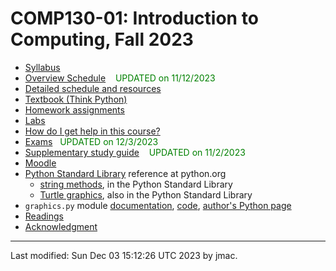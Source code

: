# COMP130-01: Introduction to Computing, Fall 2023

<!-- ![WCBC with cat](wcbc-cat.jpg) -->

* [Syllabus](syllabus-8-24-2023.docx)
* [Overview Schedule](comp130-schedule-11-12-2023.xlsx)  &nbsp;&nbsp;&nbsp;<font color="green">UPDATED on 11/12/2023</font>
* [Detailed schedule and resources](resources)
* [Textbook (Think Python)](https://greenteapress.com/wp/think-python-2e/)
* [Homework assignments](hw)
* [Labs](labs)
* [How do I get help in this course?](help.md)
* [Exams](exams.md)&nbsp;&nbsp;&nbsp;<font color="green">UPDATED on 12/3/2023</font>
* [Supplementary study guide](study-guide/study-guide-11-2-2023.docx) &nbsp;&nbsp;&nbsp;<font color="green">UPDATED on 11/2/2023</font>
* [Moodle](https://lms.dickinson.edu/course/view.php?id=52046)
* [Python Standard Library](https://docs.python.org/3/library/index.html) reference at python.org
  - [string
    methods](https://docs.python.org/3/library/stdtypes.html#string-methods),
    in the Python Standard Library
  - [Turtle graphics](https://docs.python.org/3/library/turtle.html), also in the Python Standard Library
* `graphics.py` module [documentation](https://mcsp.wartburg.edu/zelle/python/graphics/graphics/graphref.html), [code](https://mcsp.wartburg.edu/zelle/python/graphics.py), [author's Python page](https://mcsp.wartburg.edu/zelle/python/)
* [Readings](readings.md)<!-- &nbsp;&nbsp;&nbsp;<font color="green">ADDED on 9/7/2023</font> -->
* [Acknowledgment](acknowledgment.md)


----
Last modified: Sun Dec 03 15:12:26 UTC 2023 by jmac.
